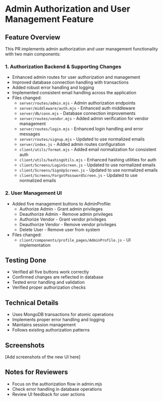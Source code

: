 # Admin Authorization and User Management Feature

## Feature Overview
This PR implements admin authorization and user management functionality with two main components:

### 1. Authorization Backend & Supporting Changes
- Enhanced admin routes for user authorization and management
- Improved database connection handling with transactions
- Added robust error handling and logging
- Implemented consistent email handling across the application
- Files changed:
  * `server/routes/admin.mjs` - Admin authorization endpoints
  * `server/middleware/auth.mjs` - Enhanced auth middleware
  * `server/db/conn.mjs` - Database connection improvements
  * `server/routes/vendor.mjs` - Added admin verification for vendor management
  * `server/routes/login.mjs` - Enhanced login handling and error messages
  * `server/routes/signup.mjs` - Updated to use normalized emails
  * `server/index.js` - Added admin routes configuration
  * `client/utils/format.mjs` - Added email normalization for consistent auth
  * `client/utils/hashingUtils.mjs` - Enhanced hashing utilities for auth
  * `client/Screens/LoginScreen.js` - Updated to use normalized emails
  * `client/Screens/SignUpScreen.js` - Updated to use normalized emails
  * `client/Screens/ForgotPasswordScreen.js` - Updated to use normalized emails

### 2. User Management UI
- Added five management buttons to AdminProfile:
  * Authorize Admin - Grant admin privileges
  * Deauthorize Admin - Remove admin privileges
  * Authorize Vendor - Grant vendor privileges
  * Deauthorize Vendor - Remove vendor privileges
  * Delete User - Remove user from system
- Files changed:
  * `client/components/profile_pages/AdminProfile.js` - UI implementation

## Testing Done
- Verified all five buttons work correctly
- Confirmed changes are reflected in database
- Tested error handling and validation
- Verified proper authorization checks

## Technical Details
- Uses MongoDB transactions for atomic operations
- Implements proper error handling and logging
- Maintains session management
- Follows existing authorization patterns

## Screenshots
[Add screenshots of the new UI here]

## Notes for Reviewers
- Focus on the authorization flow in admin.mjs
- Check error handling in database operations
- Review UI feedback for user actions
